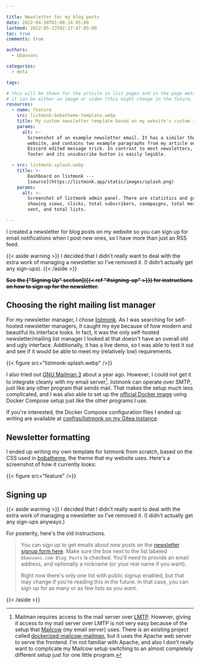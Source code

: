 ```yaml
---

title: Newsletter for my blog posts
date: 2022-04-30T01:00:14-05:00
lastmod: 2022-05-23T02:17:47-05:00
toc: true
comments: true

authors:
  - bbaovanc

categories:
  - meta

tags:

# this will be shown for the article in list pages and in the page metadata
# it can be either an image or video (this might change in the future, however)
resources:
  - name: feature
    src: listmonk-bobatheme-template.webp
    title: My custom newsletter template based on my website's custom theme.
    params:
      alt: >-
        Screenshot of an example newsletter email. It has a similar theme to my
        website, and contains two example paragraphs from my article on the
        Discord edited message trick. In contrast to most newsletters, the
        footer and its unsubscribe button is easily legible.

  - src: listmonk-splash.webp
    title: >-
        Dashboard on listmonk ---
        [source](https://listmonk.app/static/images/splash.png)
    params:
      alt: >-
        Screenshot of listmonk admin panel. There are statistics and graphs
        showing views, clicks, total subscribers, caompaigns, total messages
        sent, and total lists.

---
```


I created a newsletter for blog posts on my website so you can sign up for email
notifications when I post new ones, so I have more than just an RSS feed.

<!--more-->

{{< aside warning >}}
I decided that I didn't really want to deal with the extra work of managing a
newsletter so I've removed it. (I didn't actually get any sign-ups).
{{< /aside >}}

~~**See the ["Signing Up" section]({{< ref "#signing-up" >}}) for instructions
on how to sign up for the newsletter.**~~

## Choosing the right mailing list manager

For my newsletter manager, I chose [listmonk](https://listmonk.app/). As I was
searching for self-hosted newsletter managers, it caught my eye because of how
modern and beautiful its interface looks. In fact, it was the only self-hosted
newsletter/mailing list manager I looked at that doesn't have an overall old and
ugly interface. Additionally, it has a live demo, so I was able to test it out
and see if it would be able to meet my (relatively low) requirements.

{{< figure src="listmonk-splash.webp" />}}

I also tried out [GNU Mailman 3](https://www.list.org/) about a year ago.
However, I could not get it to integrate cleanly with my email
server[^mailman-mailcow]. listmonk can operate over SMTP, just like any other
program that sends mail. That makes the setup much less complicated, and I was
also able to set up the [official Docker
image](https://listmonk.app/docs/installation/#docker) using Docker Compose
setup just like the other programs I use.

If you're interested, the Docker Compose configuration files I ended up writing
are available at [configs/listmonk on my Gitea
instance](https://git.bbaovanc.com/configs/listmonk).

## Newsletter formatting

I ended up writing my own template for listmonk from scratch, based on the CSS
used in [bobatheme](https://github.com/BBaoVanC/bobatheme), the theme that my
website uses. Here's a screenshot of how it currently looks:

{{< figure src="feature" />}}

## Signing up

{{< aside warning >}}
I decided that I didn't really want to deal with the extra work of managing a
newsletter so I've removed it. (I didn't actually get any sign-ups anyways.)

For posterity, here's the old instructions.

> You can sign up to get emails about new posts on the [newsletter signup form
> here](https://lists.bbaovanc.com/subscription/form). Make sure the box next to
> the list labeled `bbaovanc.com Blog Posts` is checked. You'll need to provide
> an email address, and optionally a nickname (or your real name if you want).
>
> Right now there's only one list with public signup enabled, but that may
> change if you're reading this in the future. In that case, you can sign up for
> as many or as few lists as you want.

{{< /aside >}}



[^mailman-mailcow]: Mailman requires access to the mail server over
  [LMTP](https://en.wikipedia.org/wiki/Local_Mail_Transfer_Protocol). However,
  giving it access to my mail server over LMTP is not very easy because of the
  setup that [Mailcow](https://mailcow.email) (my email server) uses. There *is*
  an existing project called
  [dockerized-mailcow-mailman](https://github.com/g4rf/dockerized-mailcow-mailman),
  but it uses the Apache web server to serve the frontend. I'm not familiar with
  Apache, and also I don't really want to complicate my Mailcow setup switching
  to an almost completely different setup just for one little program.
